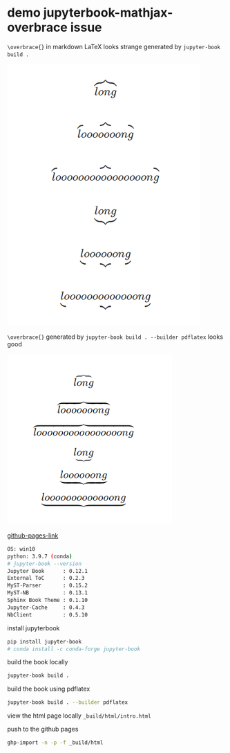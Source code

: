 # demo jupyterbook-mathjax-overbrace issue

`\overbrace{}` in markdown LaTeX looks strange generated by `jupyter-book build .`

![overbrace-look-strange](strange-look-overbrace.png)

`\overbrace{}` generated by `jupyter-book build . --builder pdflatex` looks good

![overbrace-pdflatex](pdflatex-overbrace.png)

[github-pages-link](https://husisy.github.io/demo-jupyterobok-mathjax-issue/)

```bash
OS: win10
python: 3.9.7 (conda)
# jupyter-book --version
Jupyter Book      : 0.12.1
External ToC      : 0.2.3
MyST-Parser       : 0.15.2
MyST-NB           : 0.13.1
Sphinx Book Theme : 0.1.10
Jupyter-Cache     : 0.4.3
NbClient          : 0.5.10
```

install jupyterbook

```bash
pip install jupyter-book
# conda install -c conda-forge jupyter-book
```

build the book locally

```bash
jupyter-book build .
```

build the book using pdflatex

```bash
jupyter-book build . --builder pdflatex
```

view the html page locally `_build/html/intro.html`

push to the github pages

```bash
ghp-import -n -p -f _build/html
```
